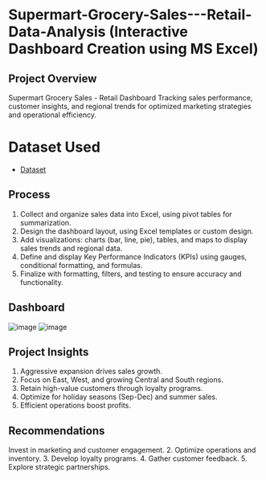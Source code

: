 # Supermart-Grocery-Sales---Retail-Data-Analysis (Interactive Dashboard Creation using MS Excel)

## Project Overview
Supermart Grocery Sales - Retail Dashboard  Tracking sales performance, customer insights, and regional trends for optimized marketing strategies and operational efficiency.
# Dataset Used
- <a href="https://github.com/Aajtakk/Supermart-Grocery-Sales---Retail-Excel">Dataset</a>
## Process
1. Collect and organize sales data into Excel, using pivot tables for summarization.
2. Design the dashboard layout, using Excel templates or custom design.
3. Add visualizations: charts (bar, line, pie), tables, and maps to display sales trends and regional data.
4. Define and display Key Performance Indicators (KPIs) using gauges, conditional formatting, and formulas.
5. Finalize with formatting, filters, and testing to ensure accuracy and functionality.
## Dashboard
![image](https://github.com/user-attachments/assets/ac2da3ba-21be-449c-bfc6-b8e7b09cbd2b)
![image](https://github.com/user-attachments/assets/0ec82ae2-4d83-4ebd-beb0-885f8c566bf4)
## Project Insights
1. Aggressive expansion drives sales growth.
2. Focus on East, West, and growing Central and South regions.
3. Retain high-value customers through loyalty programs.
4. Optimize for holiday seasons (Sep-Dec) and summer sales.
5. Efficient operations boost profits.
## Recommendations
Invest in marketing and customer engagement.
2. Optimize operations and inventory.
3. Develop loyalty programs.
4. Gather customer feedback.
5. Explore strategic partnerships.


